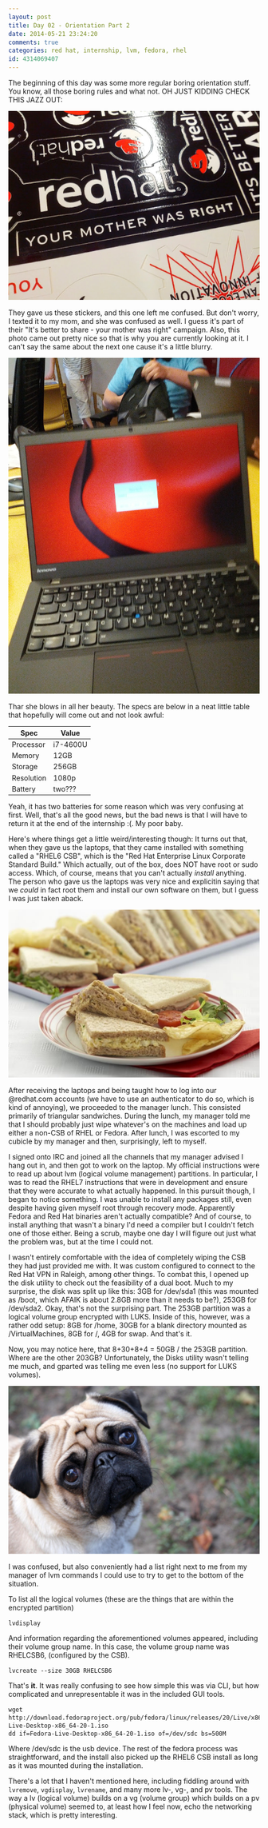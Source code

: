 ```yaml
---
layout: post
title: Day 02 - Orientation Part 2
date: 2014-05-21 23:24:20
comments: true
categories: red hat, internship, lvm, fedora, rhel
id: 4314069407
---
```


The beginning of this day was some more regular boring orientation stuff. You know, all those boring rules and what not. OH JUST KIDDING CHECK THIS JAZZ OUT:

![Blog Image](IMG_20140521_090618.jpg)

They gave us these stickers, and this one left me confused. But don't worry, I texted it to my mom, and she was confused as well. I guess it's part of their "It's better to share - your mother was right" campaign. Also, this photo came out pretty nice so that is why you are currently looking at it. I can't say the same about the next one cause it's a little blurry.

![Blog Image](IMG_20140522_120209.jpg)

Thar she blows in all her beauty. The specs are below in a neat little table that hopefully will come out and not look awful:

| Spec        | Value    |
| ------------|----------|
| Processor   | i7-4600U |
| Memory      | 12GB     |
| Storage     | 256GB    |
| Resolution  | 1080p    |
| Battery     | two???   |

Yeah, it has two batteries for some reason which was very confusing at first. Well, that's all the good news, but the bad news is that I will have to return it at the end of the internship :(. My poor baby.

Here's where things get a little weird/interesting though: It turns out that, when they gave us the laptops, that they came installed with something called a "RHEL6 CSB", which is the "Red Hat Enterprise Linux Corporate Standard Build." Which actually, out of the box, does NOT have root or sudo access. Which, of course, means that you can't actually *install* anything. The person who gave us the laptops was very nice and explicitin saying that we *could* in fact root them and install our own software on them, but I guess I was just taken aback.

![Blog Image](sandies.jpg)

After receiving the laptops and being taught how to log into our @redhat.com accounts (we have to use an authenticator to do so, which is kind of annoying), we proceeded to the manager lunch. This consisted primarily of triangular sandwiches. During the lunch, my manager told me that I should probably just wipe whatever's on the machines and load up either a non-CSB of RHEL or Fedora. After lunch, I was escorted to my cubicle by my manager and then, surprisingly, left to myself.

I signed onto IRC and joined all the channels that my manager advised I hang out in, and then got to work on the laptop. My official instructions were to read up about lvm (logical volume management) partitions. In particular, I was to read the RHEL7 instructions that were in development and ensure that they were accurate to what actually happened. In this pursuit though, I began to notice something. I was unable to install any packages still, even despite having given myself root through recovery mode. Apparently Fedora and Red Hat binaries aren't actually compatible? And of course, to install anything that wasn't a binary I'd need a compiler but I couldn't fetch one of those either. Being a scrub, maybe one day I will figure out just what the problem was, but at the time I could not.

I wasn't entirely comfortable with the idea of completely wiping the CSB they had just provided me with. It was custom configured to connect to the Red Hat VPN in Raleigh, among other things. To combat this, I opened up the disk utility to check out the feasibility of a dual boot. Much to my surprise, the disk was split up like this: 3GB for /dev/sda1 (this was mounted as /boot, which AFAIK is about 2.8GB more than it needs to be?), 253GB for /dev/sda2. Okay, that's not the surprising part. The 253GB partition was a logical volume group encrypted with LUKS. Inside of this, however, was a rather odd setup: 8GB for /home, 30GB for a blank directory mounted as /VirtualMachines, 8GB for /, 4GB for swap. And that's it.

Now, you may notice here, that 8+30+8+4 = 50GB / the 253GB partition. Where are the other 203GB? Unfortunately, the Disks utility wasn't telling me much, and gparted was telling me even less (no support for LUKS volumes).

![Blog Image](Sad-pug.jpg)

I was confused, but also conveniently had a list right next to me from my manager of lvm commands I could use to try to get to the bottom of the situation.

To list all the logical volumes (these are the things that are within the encrypted partition)
```
lvdisplay
```

And information regarding the aforementioned volumes appeared, including their volume group name. In this case, the volume group name was RHELCSB6, (configured by the CSB).

```
lvcreate --size 30GB RHELCSB6
```

That's **it**. It was really confusing to see how simple this was via CLI, but how complicated and unrepresentable it was in the included GUI tools.

```
wget http://download.fedoraproject.org/pub/fedora/linux/releases/20/Live/x86_64/Fedora-Live-Desktop-x86_64-20-1.iso
dd if=Fedora-Live-Desktop-x86_64-20-1.iso of=/dev/sdc bs=500M
```

Where /dev/sdc is the usb device. The rest of the fedora process was straightforward, and the install also picked up the RHEL6 CSB install as long as it was mounted during the installation.

There's a lot that I haven't mentioned here, including fiddling around with ```lvremove```, ```vgdisplay```, ```lvrename```, and many more lv-, vg-, and pv tools. The way a lv (logical volume) builds on a vg (volume group) which builds on a pv (physical volume) seemed to, at least how I feel now, echo the networking stack, which is pretty interesting.